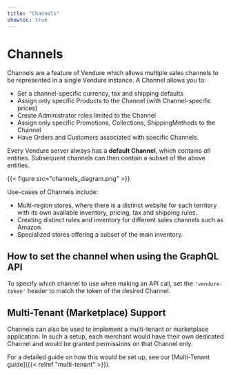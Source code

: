 ```yaml
---
title: "Channels"
showtoc: true
---
```


# Channels

Channels are a feature of Vendure which allows multiple sales channels to be represented in a single Vendure instance. A Channel allows you to:

* Set a channel-specific currency, tax and shipping defaults
* Assign only specific Products to the Channel (with Channel-specific prices)
* Create Administrator roles limited to the Channel
* Assign only specific Promotions, Collections, ShippingMethods to the Channel
* Have Orders and Customers associated with specific Channels.

Every Vendure server always has a **default Channel**, which contains _all_ entities. Subsequent channels can then contain a subset of the above entities.

{{< figure src="channels_diagram.png" >}}

Use-cases of Channels include:

* Multi-region stores, where there is a distinct website for each territory with its own available inventory, pricing, tax and shipping rules.
* Creating distinct rules and inventory for different sales channels such as Amazon.
* Specialized stores offering a subset of the main inventory.

## How to set the channel when using the GraphQL API

To specify which channel to use when making an API call, set the `'vendure-token'` header to match the token of the desired Channel.

## Multi-Tenant (Marketplace) Support

Channels can also be used to implement a multi-tenant or marketplace application. In such a setup, each merchant would have their own dedicated Channel and would be granted permissions on that Channel only.
 
For a detailed guide on how this would be set up, see our [Multi-Tenant guide]({{< relref "multi-tenant" >}}).
